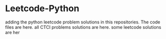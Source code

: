 # Leetcode-Python
adding the python leetcode problem solutions in this repositories. 
The code files are here.
all CTCI problems solutions are here.
some leetcode solutions are her








































































































































































































































































































































































































































































































































































